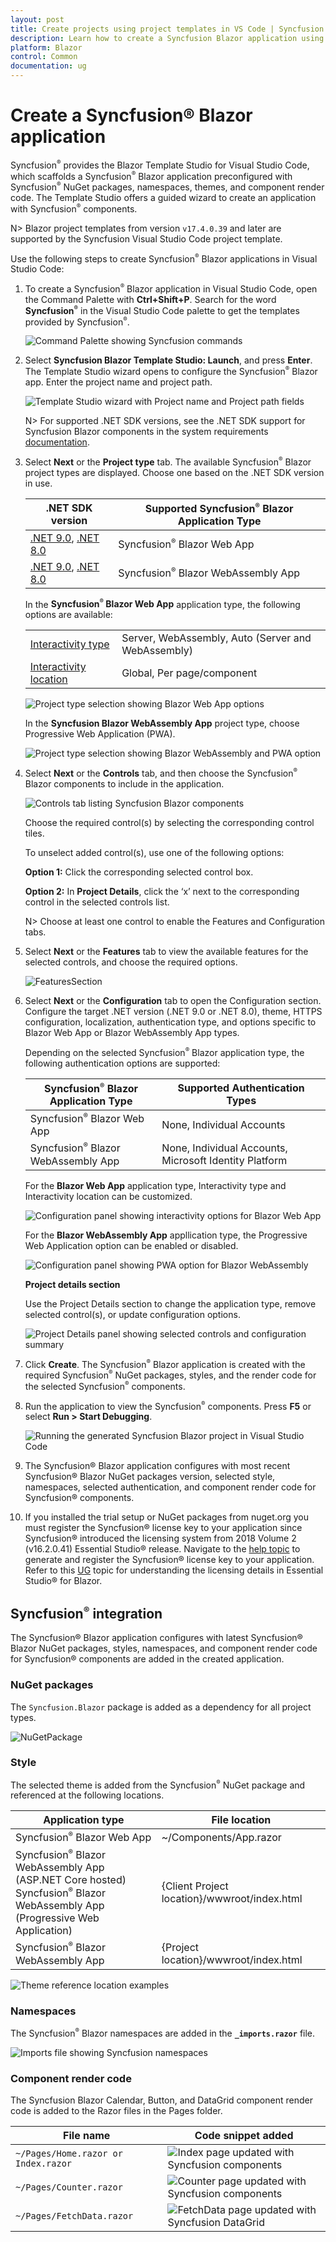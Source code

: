 ```yaml
---
layout: post
title: Create projects using project templates in VS Code | Syncfusion
description: Learn how to create a Syncfusion Blazor application using the Syncfusion Blazor extension for Visual Studio Code.
platform: Blazor
control: Common
documentation: ug
---
```


# Create a Syncfusion® Blazor application

Syncfusion<sup style="font-size:70%">&reg;</sup> provides the Blazor Template Studio for Visual Studio Code, which scaffolds a Syncfusion<sup style="font-size:70%">&reg;</sup> Blazor application preconfigured with Syncfusion<sup style="font-size:70%">&reg;</sup> NuGet packages, namespaces, themes, and component render code. The Template Studio offers a guided wizard to create an application with Syncfusion<sup style="font-size:70%">&reg;</sup> components.

N> Blazor project templates from version `v17.4.0.39` and later are supported by the Syncfusion Visual Studio Code project template.

Use the following steps to create Syncfusion<sup style="font-size:70%">&reg;</sup> Blazor applications in Visual Studio Code:

1. To create a Syncfusion<sup style="font-size:70%">&reg;</sup> Blazor application in Visual Studio Code, open the Command Palette with **Ctrl+Shift+P**. Search for the word **Syncfusion<sup style="font-size:70%">&reg;</sup>** in the Visual Studio Code palette to get the templates provided by Syncfusion<sup style="font-size:70%">&reg;</sup>.

    ![Command Palette showing Syncfusion commands](images/CreateBlazorProjectPalette.png)

2. Select **Syncfusion Blazor Template Studio: Launch**, and press **Enter**. The Template Studio wizard opens to configure the Syncfusion<sup style="font-size:70%">&reg;</sup> Blazor app. Enter the project name and project path.

    ![Template Studio wizard with Project name and Project path fields](images/ProjectLocationName1.png)

    N> For supported .NET SDK versions, see the .NET SDK support for Syncfusion Blazor components in the system requirements [documentation](https://blazor.syncfusion.com/documentation/system-requirements#net-sdk).

3. Select **Next** or the **Project type** tab. The available Syncfusion<sup style="font-size:70%">&reg;</sup> Blazor project types are displayed. Choose one based on the .NET SDK version in use.

    | .NET SDK version | Supported Syncfusion<sup style="font-size:70%">&reg;</sup> Blazor Application Type |
    | ---------------- | -------------------------------------------- |
    | [.NET 9.0](https://dotnet.microsoft.com/en-us/download/dotnet/9.0), [.NET 8.0](https://dotnet.microsoft.com/en-us/download/dotnet/8.0) | Syncfusion<sup style="font-size:70%">&reg;</sup> Blazor Web App |
    | [.NET 9.0](https://dotnet.microsoft.com/en-us/download/dotnet/9.0), [.NET 8.0](https://dotnet.microsoft.com/en-us/download/dotnet/8.0) | Syncfusion<sup style="font-size:70%">&reg;</sup> Blazor WebAssembly App |
    
    In the **Syncfusion<sup style="font-size:70%">&reg;</sup> Blazor Web App** application type, the following options are available:

    <table>
    <tbody>
    <tr>
    <td>
    <a href="https://learn.microsoft.com/en-us/aspnet/core/blazor/components/render-modes?view=aspnetcore-8.0#render-modes">Interactivity type</a>
    </td>
    <td>
    Server, WebAssembly, Auto (Server and WebAssembly)
    </td>
    </tr>
    <tr>
    <td>
    <a href="https://learn.microsoft.com/en-us/aspnet/core/blazor/tooling?view=aspnetcore-8.0&pivots=windows">Interactivity location</a>
    </td>
    <td>
    Global, Per page/component
    </td>
    </tr>
    </tbody>
    </table>

    ![Project type selection showing Blazor Web App options](images/WebAppType1.png)

     In the **Syncfusion Blazor WebAssembly App** project type, choose Progressive Web Application (PWA).

     ![Project type selection showing Blazor WebAssembly and PWA option](images/ProjectTypeDetails1.png)

4. Select **Next** or the **Controls** tab, and then choose the Syncfusion<sup style="font-size:70%">&reg;</sup> Blazor components to include in the application.

     ![Controls tab listing Syncfusion Blazor components](images/ControlsSection.png)

     Choose the required control(s) by selecting the corresponding control tiles.

     To unselect added control(s), use one of the following options:

     **Option 1:** Click the corresponding selected control box.

     **Option 2:** In **Project Details**, click the ‘x’ next to the corresponding control in the selected controls list.

     N> Choose at least one control to enable the Features and Configuration tabs.

5. Select **Next** or the **Features** tab to view the available features for the selected controls, and choose the required options.

    ![FeaturesSection](images/FeaturesSection.png)

6. Select **Next** or the **Configuration** tab to open the Configuration section. Configure the target .NET version (.NET 9.0 or .NET 8.0), theme, HTTPS configuration, localization, authentication type, and options specific to Blazor Web App or Blazor WebAssembly App types.

     Depending on the selected Syncfusion<sup style="font-size:70%">&reg;</sup> Blazor application type, the following authentication options are supported:

     | Syncfusion<sup style="font-size:70%">&reg;</sup> Blazor Application Type | Supported Authentication Types |
     | ------------- | ------------- |
     | Syncfusion<sup style="font-size:70%">&reg;</sup> Blazor Web App | None, Individual Accounts |
     | Syncfusion<sup style="font-size:70%">&reg;</sup> Blazor WebAssembly App | None, Individual Accounts, Microsoft Identity Platform |

     For the **Blazor Web App** application type, Interactivity type and Interactivity location can be customized.

     ![Configuration panel showing interactivity options for Blazor Web App](images/WebApp.png)

     For the **Blazor WebAssembly App** appllication type, the Progressive Web Application option can be enabled or disabled.

     ![Configuration panel showing PWA option for Blazor WebAssembly](images/WebAssembly.png)

     **Project details section**

     Use the Project Details section to change the application type, remove selected control(s), or update configuration options.

    ![Project Details panel showing selected controls and configuration summary](images/ProjectDetailsRightSide.png)

7. Click **Create**. The Syncfusion<sup style="font-size:70%">&reg;</sup> Blazor application is created with the required Syncfusion<sup style="font-size:70%">&reg;</sup> NuGet packages, styles, and the render code for the selected Syncfusion<sup style="font-size:70%">&reg;</sup> components.

    
8. Run the application to view the Syncfusion<sup style="font-size:70%">&reg;</sup> components. Press **F5** or select **Run > Start Debugging**.

     ![Running the generated Syncfusion Blazor project in Visual Studio Code](images/RunProject.png)

9. The Syncfusion® Blazor application configures with most recent Syncfusion® Blazor NuGet packages version, selected style, namespaces, selected authentication, and component render code for Syncfusion® components.

10. If you installed the trial setup or NuGet packages from nuget.org you must register the Syncfusion® license key to your application since Syncfusion® introduced the licensing system from 2018 Volume 2 (v16.2.0.41) Essential Studio® release. Navigate to the [help topic](https://help.syncfusion.com/common/essential-studio/licensing/license-key#how-to-generate-syncfusion-license-key) to generate and register the Syncfusion® license key to your application. Refer to this [UG](https://blazor.syncfusion.com/documentation/getting-started/license-key/overview) topic for understanding the licensing details in Essential Studio® for Blazor.

## Syncfusion<sup style="font-size:70%">&reg;</sup> integration

The Syncfusion® Blazor application configures with latest Syncfusion® Blazor NuGet packages, styles, namespaces, and component render code for Syncfusion® components are added in the created application.

### NuGet packages

The `Syncfusion.Blazor` package is added as a dependency for all project types.

![NuGetPackage](images/NuGetPackage.png)

### Style

The selected theme is added from the Syncfusion<sup style="font-size:70%">&reg;</sup> NuGet package and referenced at the following locations.

| Application type  | File location  |
|---|---|
| Syncfusion<sup style="font-size:70%">&reg;</sup> Blazor Web App | ~/Components/App.razor |
| Syncfusion<sup style="font-size:70%">&reg;</sup> Blazor WebAssembly App (ASP.NET Core hosted) <br/> Syncfusion<sup style="font-size:70%">&reg;</sup> Blazor WebAssembly App (Progressive Web Application) | {Client Project location}/wwwroot/index.html  |
| Syncfusion<sup style="font-size:70%">&reg;</sup> Blazor WebAssembly App  | {Project location}/wwwroot/index.html|

![Theme reference location examples](images/CDNLink.png)

### Namespaces

The Syncfusion<sup style="font-size:70%">&reg;</sup> Blazor namespaces are added in the **`_imports.razor`** file.

![Imports file showing Syncfusion namespaces](images/NameSpace.png)

### Component render code

The Syncfusion Blazor Calendar, Button, and DataGrid component render code is added to the Razor files in the Pages folder.

| File name  | Code snippet added |
|---|---|
| `~/Pages/Home.razor or Index.razor`  | ![Index page updated with Syncfusion components](images/IndexFileChange.png) |
| `~/Pages/Counter.razor` | ![Counter page updated with Syncfusion components](images/CounterPageChange.png) |
| `~/Pages/FetchData.razor`  | ![FetchData page updated with Syncfusion DataGrid](images/FetchDataPageChange.png) |
